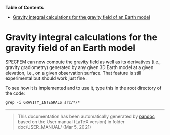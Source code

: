 **Table of Contents**

-   [Gravity integral calculations for the gravity field of an Earth model](#gravity-integral-calculations-for-the-gravity-field-of-an-earth-model)

Gravity integral calculations for the gravity field of an Earth model
=====================================================================

SPECFEM can now compute the gravity field as well as its derivatives (i.e., gravity gradiometry) generated by any given 3D Earth model at a given elevation, i.e., on a given observation surface. That feature is still experimental but should work just fine.

To see how it is implemented and to use it, type this in the root directory of the code:

    grep -i GRAVITY_INTEGRALS src/*/*

-----
> This documentation has been automatically generated by [pandoc](http://www.pandoc.org)
> based on the User manual (LaTeX version) in folder doc/USER_MANUAL/
> (Mar  5, 2021)

